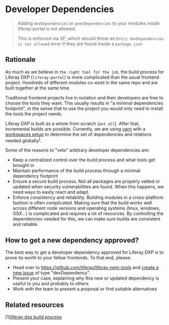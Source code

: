 # Developer Dependencies

> Adding `devDependencies` or `peerDependencies` to your modules inside liferay-portal is not allowed.
>
> This is enforced via SF, which should throw an `Entry devDependencies is not allowed` error if they are found inside a `package.json`

## Rationale

As much as we believe in `the right tool for the job`, the build process for Liferay DXP (`liferay-portal`) is more complicated than the usual frontend project. Hundreds of different modules co-exist in the same repo and are built together at the same time.

Traditional frontend projects live in isolation and their developers are free to choose the tools they want. This usually results in "a minimal dependencies footprint", in the sense that to use the project you would only need to install the tools the project needs.

Liferay DXP is built as a whole from scratch (`ant all`). After that, incremental builds are possible. Currently, we are using [yarn](https://yarnpkg.com/) with a [workspaces setup](https://yarnpkg.com/en/docs/workspaces) to determine the set of dependencies and relations needed globally<sup>[1](#related-resources)</sup>.

Some of the reasons to "veto" arbitrary developer dependencies are:

-   Keep a centralized control over the build process and what tools get brought in
-   Maintain performance of the build process through a minimal dependency footprint
-   Ensure a secure build process. Not all packages are properly vetted or updated when security vulnerabilities are found. When this happens, we need ways to easily react and adapt.
-   Enforce consistency and reliability. Building modules in a cross-platform fashion is often complicated. Making sure that the build works well across different node versions and operating systems (linux, windows, OSX...) is complicated and requires a lot of resources. By controlling the dependencies needed for this, we can make sure builds are consistent and reliable.

## How to get a new dependency approved?

The best way to get a developer dependency approved for Liferay DXP is to prove its worth to your fellow frontends. To that end, please:

-   Head over to https://github.com/liferay/liferay-npm-tools and [create a new issue](https://github.com/liferay/liferay-npm-tools/issues/new/choose) of type "devDependency".
-   Present your case, explaining why this new or updated dependency is useful to you and probably to others
-   Work with the team to present a proposal or find suitable alternatives

## Related resources

[1][liferay dxp build process]()
